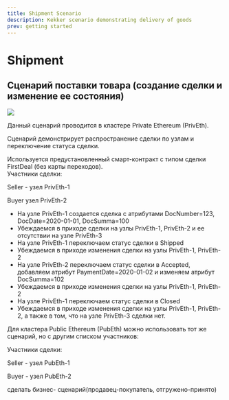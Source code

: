 ```yaml
---
title: Shipment Scenario
description: Kekker scenario demonstrating delivery of goods
prev: getting started
---
```


# Shipment

## Сценарий поставки товара \(создание сделки и изменение ее состояния\)

![](https://lh3.googleusercontent.com/nineR3BekCaj370-7BV6L8DfUwnLEn3dlhPwCismMFYzNuJkOTTijbhQ3lqhw1IiXFwZKmUct-mBIX1pyZRPYih8yPu6-I4qFuNP8L6hexBHLXkIwxBbFUkcl8xjuc_wCZ0lYpBu)

Данный сценарий проводится в кластере Private Ethereum \(PrivEth\).

Сценарий демонстрирует распространение сделки по узлам и переключение статуса сделки.

Используется предустановленный смарт-контракт с типом сделки FirstDeal \(без карты переходов\).  
Участники сделки:

Seller - узел PrivEth-1

Buyer узел PrivEth-2

* На узле PrivEth-1 создается сделка с атрибутами DocNumber=123, DocDate=2020-01-01, DocSumma=100
* Убеждаемся в приходе сделки на узлы PrivEth-1, PrivEth-2 и ее отсутствии на  узле PrivEth-3
* На узле PrivEth-1 переключаем статус сделки в Shipped
* Убеждаемся в приходе изменения сделки на узлы PrivEth-1, PrivEth-2
* На узле PrivEth-2 переключаем статус сделки в Accepted, добавляем атрибут PaymentDate=2020-01-02 и изменяем атрибут DocSumma=102
* Убеждаемся в приходе изменения сделки на узлы PrivEth-1, PrivEth-2
* На узле PrivEth-1 переключаем статус сделки в Closed
* Убеждаемся в приходе изменения сделки на узлы PrivEth-1, PrivEth-2, а также в том, что на узле PrivEth-3 сделки нет.

Для кластера Public Ethereum \(PubEth\) можно использовать тот же сценарий, но с другим списком участников:

Участники сделки:

Seller - узел PubEth-1

Buyer - узел PubEth-2

сделать бизнес- сценарий\(продавец-покупатель, отгружено-принято\)

